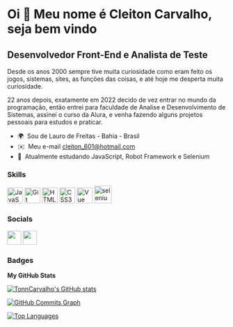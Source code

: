 Oi 👋 Meu nome é Cleiton Carvalho,
seja bem vindo
=================================

Desenvolvedor Front-End e Analista de Teste
---------------------------------------------

Desde os anos 2000 sempre tive muita curiosidade como eram feito os jogos, sistemas, sites, as funções das coisas, e até hoje me desperta muita curiosidade.

22 anos depois, exatamente em 2022 decido de vez entrar no mundo da programação, então entrei para faculdade de Analise e Desenvolvimento de Sistemas, assinei o curso da Alura, e venha fazendo alguns projetos pessoais para estudos e praticar.


* 🌍  Sou de Lauro de Freitas - Bahia - Brasil
* ✉️  Meu e-mail [cleiton\_601@hotmail.com](mailto:cleiton_601@hotmail.com)
* 🧠  Atualmente estudando JavaScript, Robot Framework e Selenium

### Skills


<p align="left">
<a href="https://developer.mozilla.org/en-US/docs/Web/JavaScript" target="_blank" rel="noreferrer"><img src="https://raw.githubusercontent.com/danielcranney/readme-generator/main/public/icons/skills/javascript-colored.svg" width="36" height="36" alt="JavaScript" /></a>
<a href="https://git-scm.com/" target="_blank" rel="noreferrer"><img src="https://raw.githubusercontent.com/danielcranney/readme-generator/main/public/icons/skills/git-colored.svg" width="36" height="36" alt="Git" /></a>
<a href="https://developer.mozilla.org/en-US/docs/Glossary/HTML5" target="_blank" rel="noreferrer"><img src="https://raw.githubusercontent.com/danielcranney/readme-generator/main/public/icons/skills/html5-colored.svg" width="36" height="36" alt="HTML5" /></a>
<a href="https://www.w3.org/TR/CSS/#css" target="_blank" rel="noreferrer"><img src="https://raw.githubusercontent.com/danielcranney/readme-generator/main/public/icons/skills/css3-colored.svg" width="36" height="36" alt="CSS3" /></a>
<a href="https://vuejs.org/" target="_blank" rel="noreferrer"><img src="https://raw.githubusercontent.com/danielcranney/readme-generator/main/public/icons/skills/vuejs-colored.svg" width="36" height="36" alt="Vue" /></a>
<a href="https://www.selenium.dev" target="_blank" rel="noreferrer"> <img src="https://raw.githubusercontent.com/detain/svg-logos/780f25886640cef088af994181646db2f6b1a3f8/svg/selenium-logo.svg" alt="selenium" width="40" height="40"/> </a>
</p>


### Socials

<p align="left"> <a href="https://www.github.com/TonnCarvalho" target="_blank" rel="noreferrer"><img src="https://raw.githubusercontent.com/danielcranney/readme-generator/main/public/icons/socials/github.svg" width="32" height="32" /></a> <a href="https://www.linkedin.com/in/cleitoncarvalho19/" target="_blank" rel="noreferrer"><img src="https://raw.githubusercontent.com/danielcranney/readme-generator/main/public/icons/socials/linkedin.svg" width="32" height="32" /></a></p>

### Badges

<b>My GitHub Stats</b>

<a href="http://www.github.com/TonnCarvalho"><img src="https://github-readme-stats.vercel.app/api?username=TonnCarvalho&show_icons=true&hide=&count_private=true&title_color=ffffff&text_color=0891b2&icon_color=ffffff&bg_color=1c1917&hide_border=true&show_icons=true" alt="TonnCarvalho's GitHub stats" /></a>

<a href="http://www.github.com/TonnCarvalho"><img src="https://github-readme-activity-graph.cyclic.app/graph?username=TonnCarvalho&bg_color=1c1917&color=0891b2&line=ffffff&point=0891b2&area_color=1c1917&area=true&hide_border=true&custom_title=GitHub%20Commits%20Graph" alt="GitHub Commits Graph" /></a>

<a href="https://github.com/TonnCarvalho" align="left"><img src="https://github-readme-stats.vercel.app/api/top-langs/?username=TonnCarvalho&langs_count=10&title_color=ffffff&text_color=0891b2&icon_color=ffffff&bg_color=1c1917&hide_border=true&locale=en&custom_title=Top%20%Languages" alt="Top Languages" /></a>
